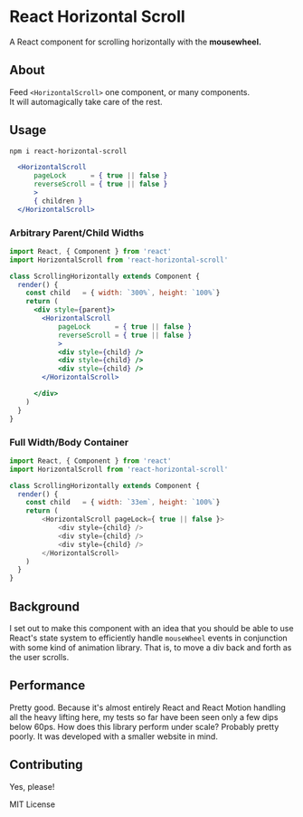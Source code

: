 # React Horizontal Scroll

A React component for scrolling horizontally with the **mousewheel.**


## About

Feed `<HorizontalScroll>` one component, or many components. <br />
It will automagically take care of the rest.

## Usage

```bash
npm i react-horizontal-scroll
```

```jsx
  <HorizontalScroll
      pageLock      = { true || false }
      reverseScroll = { true || false }
      >
      { children }
  </HorizontalScroll>

```

### Arbitrary Parent/Child Widths
```jsx
import React, { Component } from 'react'
import HorizontalScroll from 'react-horizontal-scroll'

class ScrollingHorizontally extends Component {
  render() {
    const child   = { width: `300%`, height: `100%`}
    return (
      <div style={parent}>
        <HorizontalScroll
            pageLock      = { true || false }
            reverseScroll = { true || false }
            >
            <div style={child} />
            <div style={child} />
            <div style={child} />
        </HorizontalScroll>

      </div>
    )
  }
}
```
### Full Width/Body Container
```js
import React, { Component } from 'react'
import HorizontalScroll from 'react-horizontal-scroll'

class ScrollingHorizontally extends Component {
  render() {
    const child   = { width: `33em`, height: `100%`}
    return (
        <HorizontalScroll pageLock={ true || false }>
            <div style={child} />
            <div style={child} />
            <div style={child} />
        </HorizontalScroll>
    )
  }
}
```


## Background

I set out to make this component with an idea that you should be able to use React's
state system to efficiently handle `mouseWheel` events in conjunction with some kind of
animation library. That is, to move a div back and forth as the user scrolls.

## Performance

Pretty good. Because it's almost entirely React and React Motion handling all
the heavy lifting here, my tests so far have been seen only a few dips below 60ps.
How does this library perform under scale? Probably pretty poorly. It was developed
with a smaller website in mind.

## Contributing

Yes, please!




MIT License
